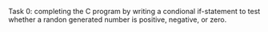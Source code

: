 Task 0: completing the C program by writing a condional if-statement to test whether a randon generated number is positive, negative, or zero.
